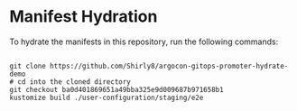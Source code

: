 
# Manifest Hydration

To hydrate the manifests in this repository, run the following commands:

```shell

git clone https://github.com/Shirly8/argocon-gitops-promoter-hydrate-demo
# cd into the cloned directory
git checkout ba0d401869651a49bba325e9d009687b971658b1
kustomize build ./user-configuration/staging/e2e
```